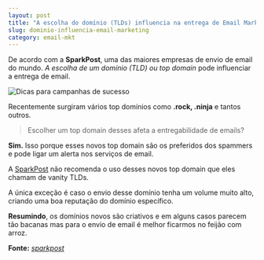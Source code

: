 ```yaml
---
layout: post
title: "A escolha do domínio (TLDs) influencia na entrega de Email Marketing"
slug: dominio-influencia-email-marketing
category: email-mkt
---
```


De acordo com a **SparkPost**, uma das maiores empresas de envio de email do mundo. *A escolha de um domínio (TLD) ou top domain* pode influenciar a entrega de email.

![Dicas para campanhas de sucesso](https://i1.wp.com/res.cloudinary.com/dte7upwcr/image/upload/f_auto,w_400/blog/blog2/o-que-e-email-marketing/o-que-e-email-marketing-img_header.jpg?resize=400,225)

Recentemente surgiram vários top domínios como **.rock, .ninja** e tantos outros.

> Escolher um top domain desses afeta a entregabilidade de emails?

**Sim.** Isso porque esses novos top domain são os preferidos dos spammers e pode ligar um alerta nos serviços de email.

A [SparkPost](https://www.sparkpost.com/blog/email-basics-pt-2/) não recomenda o uso desses novos top domain que eles chamam de vanity TLDs. 

A única exceção é caso o envio desse domínio tenha um volume muito alto, criando uma boa reputação do domínio específico.

**Resumindo**, os domínios novos são criativos e em alguns casos parecem tão bacanas mas para o envio de email é melhor ficarmos no feijão com arroz.

**Fonte:** [*sparkpost*](https://www.sparkpost.com/blog/email-basics-pt-2/) 
